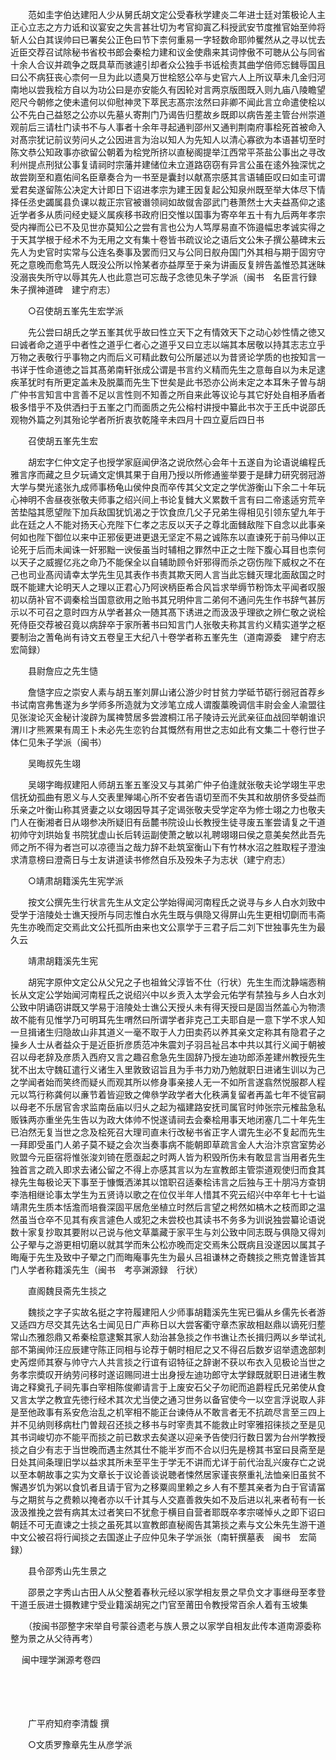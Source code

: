<!-- { "loadSidebar": true } -->
　　范如圭字伯达建阳人少从舅氏胡文定公受春秋学建炎二年进士廷对策极论人主正心立志之方力诋和议宴安之失言甚壮切为考官抑寘乙科授武安节度推官始至帅将斩人公白其误帅曰已署矣公正色曰节下柰何重易一字轻数命耶帅矍然从之寻以忧去近臣交荐召试除秘书省校书郎会秦桧力建和议金使鼎来其词悖傲不可聴从公与同省十余人合议并疏争之既具草而骇遽引却者众公独手书诋桧责其曲学倍师忘雠辱国且曰公不病狂丧心柰何一旦为此以遗臭万世桧怒公卒与史官六人上所议草未几金归河南地以尝我桧方自以为功公曰是亦安能久有因轮对言两京版图既入则九庙八陵瞻望咫尺今朝修之使未遣何以仰慰神灵下萃民志髙宗泫然曰非卿不闻此言立命遣使桧以公不先白己益怒之公亦以先墓乆寄荆门乃谒告归塟故乡既即以病告差主管台州崇道观前后三请杜门读书不与人事者十余年寻起通判邵州又通判荆南府事桧死首被命入对髙宗犹记前议劳问乆之公因进言为治以知人为先知人以清心寡欲为本语甚切至时陈文恭公知政事亦欲留公朝着为桧党所挤以直秘阁提举江西常平茶盐公事出之寻改利州提点刑狱公事复请祠时宗藩并建储位未立道路窃窃有异言公虽在逺外独深忧之故尝剟至和嘉佑间名臣章奏合为一书至是囊封以献髙宗感其言语辅臣叹曰如圭可谓爱君矣遂留陈公决定大计即日下诏进孝宗为建王因复起公知泉州既至举大体尽下情择任丞史蠲属县负课以裁正宗官被谮领祠如故僦舎邵武门巷萧然士大夫益髙仰之逺近学者多从质问经史疑义属疾移书政府旧交惟以国事为寄卒年五十有九后两年孝宗受内禅而公已不及见世亦莫知公之尝有言也公为人笃厚易直不饰邉幅忠孝诚实得之于天其学根于经术不为无用之文有集十卷皆书疏议论之语后文公朱子撰公墓碑末云先人为史官时实常与公连名奏事及罢而归又与公同日舣舟国门外其相与期于固穷守死之意晚而愈笃先人既没公所以怜某者亦益厚至于亲为讲画反复辨告盖惟恐其迷昧没溺丧失所守以辱其先人也此意岂可忘哉子念徳见朱子学派（闽书　名臣言行録　朱子撰神道碑　建宁府志）

　　○召使胡五峯先生宏学派

　　先公尝曰胡氏之学五峯其优乎故曰性立天下之有情效天下之动心妙性情之徳又曰诚者命之道乎中者性之道乎仁者心之道乎又曰立志以端其本居敬以持其志志立乎万物之表敬行乎事物之内而后义可精此数句公所屡述以为昔贤论学质的也按知言一书详于性命道徳之旨其髙弟南轩张成公谓是书言约义精而先生之意毎自以为未足逮疾革犹时有所更定盖未及脱藁而先生下世矣是此书恐亦公尚未定之本耳朱子曽与胡广仲书言知言中言善不足以言性则不知善之所自来此等议论与其它好处自相矛盾者极多惜乎不及供洒扫于五峯之门而面质之先公榕村讲授中纂此书次于王氏中说邵氏观物外篇之列其殆论学者所折衷欤乾隆辛未四月十四立夏后四日书

　　召使胡五峯先生宏

　　胡宏字仁仲文定子也授学家庭闻伊洛之说欣然心会年十五遂自为论语说编程氏雅言序而藏之旦夕玩诵文定惧其果于自用乃授以所修通鉴举要于是肆力研究弱冠游大学与樊光逺张九成师事杨龟山侯仲良而卒传其父文定之学优游衡山下余二十年玩心神明不舎昼夜张敬夫师事之绍兴间上书论复雠大义累数千言有曰二帝逺适穷荒辛苦垫隘其愿望陛下加兵敌国犹饥渴之于饮食庶几父子兄弟生得相见引领东望九年于此在廷之人不能对扬天心充陛下仁孝之志反以天子之尊北面雠敌陛下自念以此事亲何如也陛下御位以来中正邪佞更进更退无坚定不易之诚陈东以直谏死于前马伸以正论死于后而未闻诛一奸邪黜一谀佞虽当时辅相之罪然中正之士陛下腹心耳目也柰何以天子之威握亿兆之命乃不能保全以自辅助顾令奸邪得而杀之窃伤陛下威权之不在己也司业髙闶请幸太学先生见其表作书责其欺天罔人言当此忘雠灭理北面敌国之时既不能建大论明天人之理以正君心乃阿谀柄臣希合风旨求举缛节粉饰太平闻者叹服初以荫补官不调秦桧当国意欲用之贻书其兄明仲言二弟何不通问先生作书辞气甚厉示以不可召之意时四方从学者甚众一随其髙下诱进之而汲汲乎理欲之辨仁敬之说桧死侍臣交荐被召竟以病辞卒于家所著书曰知言门人张敬夫称其言约义精实道学之枢要制治之蓍龟尚有诗文五卷皇王大纪八十卷学者称五峯先生（道南源委　建宁府志　宏简録）

　　县尉詹应之先生慥

　　詹慥字应之崇安人素与胡五峯刘屏山诸公游少时甘贫力学砥节砺行弱冠首荐乡书试南宫弗售遂为乡学师多所造就为文涉笔立成人谓腹藁晚调信丰尉会金人渝盟往见张浚论灭金秘计浚辟为属禆赞居多尝渡桐江吊子陵诗云光武亲征血战回举朝谁识渭川才熊罴果有周王卜未必先生恋钓台其慨然有用世之志如此有文集二十卷行世子体仁见朱子学派（闽书）

　　吴晦叔先生翊

　　吴翊字晦叔建阳人师胡五峯五峯没又与其弟广仲子伯逢就张敬夫论学翊生平忠信抚幼孤曲有恩义与人交表里殚竭心所不安者告语切至而不失其和故朋侪多受益而乐亲之叶衡山称其贤妻之以女翊因导其子定谒张敬夫受学定卒为修士翊之力也敬夫门人在衡湘者日从翊参决所疑旧有岳麓书院设山长教授生徒寻废五峯尝请复之干道初帅守刘珙始复书院犹虚山长后转运副使萧之敏以礼聘翊翊曰侯之意美矣然此吾先师之所不得为者岂可以凉德当之哉力辞不赴筑室衡山下有竹林水沼之胜取程子澄浊求清意榜曰澄斋日与士友讲道读书修然自乐及殁朱子为志状（建宁府志）

　　○靖肃胡籍溪先生宪学派

　　按文公撰先生行状言先生从文定公学始得闻河南程氏之说寻与乡人白水刘致中受学于涪陵处士谯天授所与同志惟白水先生既与俱隐又得屏山先生更相切劘而韦斋先生亦晚而定交焉此文公托孤所由来也文公禀学于三君子后二刘下世独事先生为最久云

　　靖肃胡籍溪先生宪

　　胡宪字原仲文定公从父兄之子也祖耸父淳皆不仕（行状）先生生而沈静端悫稍长从文定公学始闻河南程氏之说绍兴中以乡贡入太学会元佑学有禁独与乡人白水刘公致中阴诵窃讲既又学易于涪陵处士谯公天授乆未有得天授曰是固当然盖心为物溃故不能有见惟学乃可明耳先生喟然曰所谓学者非克己工夫耶自是一意下学不求人知一旦揖诸生归隐故山非其道义一毫不取于人力田卖药以养其亲文定称其有隐君子之操乡人士从者益众于是近臣折彦质范冲朱震刘子羽吕祉吕本中共以其行义闻于朝被召以母老辞及彦质入西府又言之趣召愈急先生固辞乃授左迪功郎添差建州教授先生犹不出太守魏矼遣行义诸生入里敦致诏旨且为手书力劝乃勉就职日进诸生训以为己之学闻者始而笑终而疑乆而观其所以修身事亲接人无一不如所言遂翕然悦服郡人程元以笃行称龚何以亷节着皆迎致之俾叅学政学者大化秩满复留者再盖七年不徙官嗣以母老不乐居官舎求监南岳庙以归乆之起为福建路安抚司属官时帅张宗元榷盐急私贩铢两亦重坐先生告以为政大体帅不悦遂请祠去会秦桧用事天地闭塞几二十年先生已泊然无复当世之念及桧死召大理司直未行改秘书省正字人谓先生必不复起而先生一拜即受虽门人弟子莫不疑之会次当奏事病不能朝即草疏言金人大治汴京宫室势必败盟今元臣宿将惟张浚刘锜在愿亟起之时两人皆为积毁所伤未有敢显言当用者先生独首言之疏入即求去诸公留之不得上亦感其言以为左宣教郎主管崇道观使归而食其禄先生每极论天下事至于慷慨洒涕其以馆职召适秦桧讳言之后独与王十朋冯方查钥李浩相继论事太学生为五贤诗以歌之在位仅半年人惜其不究云绍兴中卒年七十七谥靖肃先生质本恬澹而培飬深固平居危坐植立时然后言望之枵然如槁木之枝而即之温然虽当仓卒不见其有疾言遽色人或犯之未尝校也其读书不务多为训说独尝纂论语说数十家复抄取其要附以己说与他文草藁藏于家平生与刘公致中同志既与俱隐又得刘公子翚与之游更相切磨以就其学而朱公松亦晚而定交焉朱公既病且没遂因以属其子晦庵于先生及致中子翚之门而晦庵事先生为最乆吕祖谦林之奇魏掞之熊克曽逢皆其门人学者称籍溪先生（闽书　考亭渊源録　行状）

　　直阁魏艮斋先生掞之

　　魏掞之字子实故名挺之字符履建阳人少师事胡籍溪先生宪已徧从乡儒先长者游又适四方尽交其先达名士闻见日广声称日以大尝客衢守章杰家故相赵鼎以谪死归塟常山杰雅怨鼎又希秦桧意逮繋其家人劾治甚急掞之作书谯让杰长揖归两以乡举试礼部不第闽帅汪应辰建守陈正同相与论荐于朝时相尼之又不得召后数岁诏举遗逸部刺史芮煜师其寮与帅守六人共言掞之行谊有诏特征之辞谢不获以布衣入见极论当世之务孝宗奬叹开纳劳问移时遂诏赐同进士出身授左迪功郎守太学録既就职日进诸生教诲之释奠孔子祠先事白宰相陈俊卿请言于上废安石父子勿祀而追爵程氏兄弟使从食又言太学之教宜先徳行经术其次尤当使之通习世务以备官使今一以空言浮说取人非是至他政事有系安危治乱之机宰相不能正台谏侍从不敢言者无不抗疏尽言至三四上并不见纳则移病杜门曽觌召还掞之移书与时宰责其不能救止时宰雅招徕掞之至是见其书词峻切亦不能平而掞之前已数求去矣遂以迎亲予告使归行数日罢为台州学教授掞之自少有志于当世晚而遇主然其仕不能半岁而不合以归先是榜其书室曰艮斋至是日处其间条理旧学以益求其所未至平生于学无不讲而尤详于前代治乱兴废存亡之说以至本朝故事之实为文章长于议论善谈说聴者悚然居家谨丧祭重礼法恤亲旧虽贫不懈遇岁饥为粥以食饥者且请于官为之移粟闾里赖之乡人有不塟其亲者为白于官请冨与之期贫与之费赖以掩者亦以千计其与人交嘉善救失如不及后进以礼来者茍有一长汲汲推挽之尝有病其太过者笑曰不犹愈于横目自营者耶既卒孝宗嗟悼乆之即下诏曰朝廷不可无直谏之士掞之虽死其以宣教郎直秘阁告其第掞之素与文公朱先生游干道中文公被召将行闻掞之去国遂止子应仲见朱子学派张（南轩撰墓表　闽书　宏简録）

　　县令邵秀山先生景之

　　邵景之字秀山古田人从父整着春秋元经以家学相友景之早负文才事继母至孝登干道壬辰进士摄教建宁受业籍溪胡宪之门官至莆田令教授常百余人着有玉坡集

　　（按闽书邵整字宋举自号蒙谷遗老与族人景之以家学自相友此传本道南源委称整为景之从父待再考） 

　
闽中理学渊源考卷四

　

　　

　　广平府知府李清馥 撰

　　○文质罗豫章先生从彦学派

